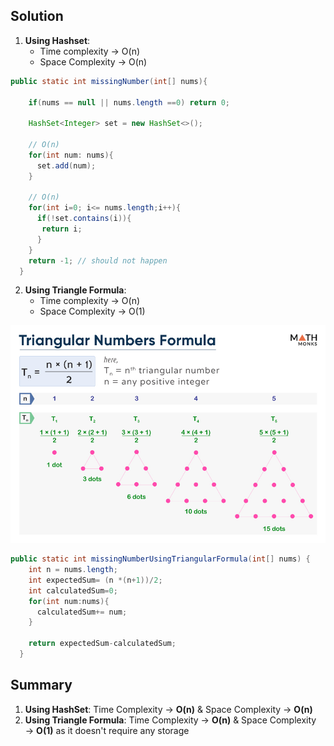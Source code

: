 ## Solution


1. **Using Hashset**:
   - Time complexity &rarr; O(n)
   - Space Complexity  &rarr; O(n)
     
  
```java
public static int missingNumber(int[] nums){

    if(nums == null || nums.length ==0) return 0;

    HashSet<Integer> set = new HashSet<>();

    // O(n)
    for(int num: nums){
      set.add(num);
    }

    // O(n)
    for(int i=0; i<= nums.length;i++){
      if(!set.contains(i)){
       return i;
      }
    }
    return -1; // should not happen
  }
```

2. **Using Triangle Formula**:
   - Time complexity &rarr; O(n)
   - Space Complexity  &rarr; O(1)
     
 ![Triangle Formula](../assets/Triangular-Numbers.jpg)

```java
public static int missingNumberUsingTriangularFormula(int[] nums) {
    int n = nums.length;
    int expectedSum= (n *(n+1))/2;
    int calculatedSum=0;
    for(int num:nums){
      calculatedSum+= num;
    }

    return expectedSum-calculatedSum;
  }
```

## Summary

1. **Using HashSet**: Time Complexity &rarr; **O(n)** & Space Complexity &rarr; **O(n)**
2. **Using Triangle Formula**: Time Complexity &rarr; **O(n)** & Space Complexity &rarr; **O(1)** as it doesn't require any storage
 
